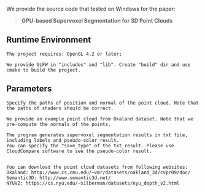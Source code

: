 We provide the source code that tested on Windows for the paper: 
> **GPU-based Supervoxel Segmentation for 3D Point Clouds**


## Runtime Environment 
```
The project requires: OpenGL 4.2 or later; 

We provide GLFW in "includes" and "lib". Create "build" dir and use cmake to build the project. 

```

## Parameters 
```
Specify the paths of position and normal of the point cloud. Note that the paths of shaders should be correct.

We provide an example point cloud from Okaland dataset. Note that we pre-compute the normals of the points. 

The program generates supervoxel segmentation results in txt file, including labels and pseudo-color result. 
You can specify the "save_type" of the txt result. Please use CloudCompare software to see the pseudo-color result. 


You can download the point cloud datasets from following websites:
Okaland: http://www.cs.cmu.edu/~vmr/datasets/oakland_3d/cvpr09/doc/
Semantic3D: http://www.semantic3d.net/
NYUV2: https://cs.nyu.edu/~silberman/datasets/nyu_depth_v2.html

```

